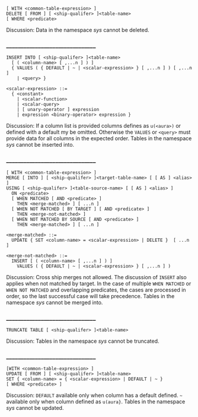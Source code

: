 ```
[ WITH <common-table-expression> ]
DELETE [ FROM ] [ <ship-qualifer> ]<table-name>
[ WHERE <predicate>
```

Discussion:
Data in the namespace *sys* cannot be deleted.

### _______________________________


```
INSERT INTO [ <ship-qualifer> ]<table-name>
  [ ( <column-name> [ ,...n ] ) ]
  { VALUES ( { DEFAULT | ~ | <scalar-expression> } [ ,...n ] ) [ ,...n ]
    | <query> }
```

```
<scalar-expression> ::=
  { <constant>
    | <scalar-function>
    | <scalar-query>
    | [ unary-operator ] expression
    | expression <binary-operator> expression }
``` 

Discussion:
If a column list is provided columns defines as `u(<aura>)` or defined with a default my be omitted. Otherwise the `VALUES` or `<query>` must provide data for all columns in the expected order.
Tables in the namespace *sys* cannot be inserted into.

### _______________________________


```
[ WITH <common-table-expression> ]
MERGE [ INTO ] [ <ship-qualifer> ]<target-table-name> [ [ AS ] <alias> ]
USING [ <ship-qualifer> ]<table-source-name> [ [ AS ] <alias> ]
  ON <predicate>
  [ WHEN MATCHED [ AND <predicate> ] 
    THEN <merge-matched> ] [ ...n ]
  [ WHEN NOT MATCHED [ BY TARGET ] [ AND <predicate> ]
    THEN <merge-not-matched> ]
  [ WHEN NOT MATCHED BY SOURCE [ AND <predicate> ]
    THEN <merge-matched> ] [ ...n ]
```

```
<merge-matched> ::=
  UPDATE { SET <column-name> = <scalar-expression> | DELETE }  [ ...n ]
```

```
<merge-not-matched> ::=
  INSERT [ ( <column-name> [ ,...n ] ) ]
    VALUES ( { DEFAULT | ~ | <scalar-expression> } [ ,...n ] ) 
```

Discussion:
Cross ship merges not allowed.
The discussion of `INSERT` also applies when not matched by target.
In the case of multiple `WHEN MATCHED` or `WHEN NOT MATCHED` and overlapping predicates, the cases are processed in order, so the last successful case will take precedence.
Tables in the namespace *sys* cannot be merged into.

### _______________________________


`TRUNCATE TABLE [ <ship-qualifer> ]<table-name>`

Discussion:
Tables in the namespace *sys* cannot be truncated.
### _______________________________


```
[WITH <common-table-expression> ]
UPDATE [ FROM ] [ <ship-qualifer> ]<table-name>
SET { <column-name> = { <scalar-expression> | DEFAULT | ~ }
[ WHERE <predicate> ]
```

Discussion:
`DEFAULT` available only when column has a default defined. 
`~` available only when column defined as `u(aura}`.
Tables in the namespace *sys* cannot be updated.
